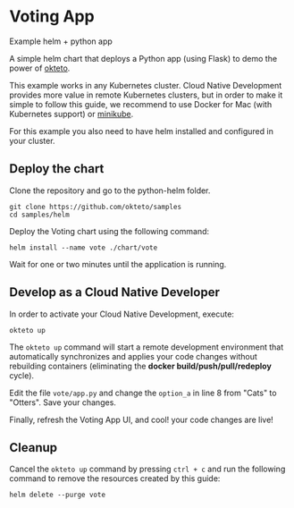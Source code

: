 # Voting App

Example helm + python app

A simple helm chart that deploys a Python app (using Flask) to demo the power of [okteto](https:/okteto.com).

This example works in any Kubernetes cluster. Cloud Native Development provides more value in remote Kubernetes clusters, but in order to make it simple to follow this guide, we recommend to use Docker for Mac (with Kubernetes support) or [minikube](https://github.com/kubernetes/minikube). 

For this example you also need to have helm installed and configured in your cluster. 


## Deploy the chart

Clone the repository and go to the python-helm folder.

```console
git clone https://github.com/okteto/samples
cd samples/helm
```

Deploy the Voting chart using the following command:
```console
helm install --name vote ./chart/vote
```

Wait for one or two minutes until the application is running. 

## Develop as a Cloud Native Developer

In order to activate your Cloud Native Development, execute:

```console
okteto up
```

The `okteto up` command will start a remote development environment that automatically synchronizes and applies your code changes without rebuilding containers (eliminating the **docker build/push/pull/redeploy** cycle).

Edit the file `vote/app.py` and change the `option_a` in line 8 from "Cats" to "Otters". Save your changes.

Finally, refresh the Voting App UI, and cool! your code changes are live!

## Cleanup

Cancel the `okteto up` command by pressing `ctrl + c` and run the following command to  remove the resources created by this guide: 

```console
helm delete --purge vote
```




